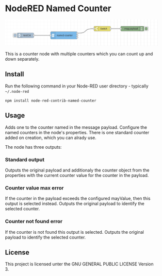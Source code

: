 # NodeRED Named Counter

![Screenshot of an example flow](./screenshot.png)

This is a counter node with multiple counters which you can count up and down separately.

## Install

Run the following command in your Node-RED user directory - typically `~/.node-red`

```
npm install node-red-contrib-named-counter
```

## Usage

Adds one to the counter named in the message payload. Configure the named counters in the node's properties.
There is one standard counter added on creation, which you can alrady use.

The node has three outputs:

### Standard output

Outputs the original payload and additionaly the counter object from the properties with the current counter value for the counter in the payload.

### Counter value max error

If the counter in the payload exceeds the configured mayValue, then this output is selected instead. Outputs the original payload to identify the selected counter.

### Counter not found error

If the counter is not found this output is selected. Outputs the original payload to identify the selected counter.

## License
This project is licensed unter the GNU GENERAL PUBLIC LICENSE Version 3.